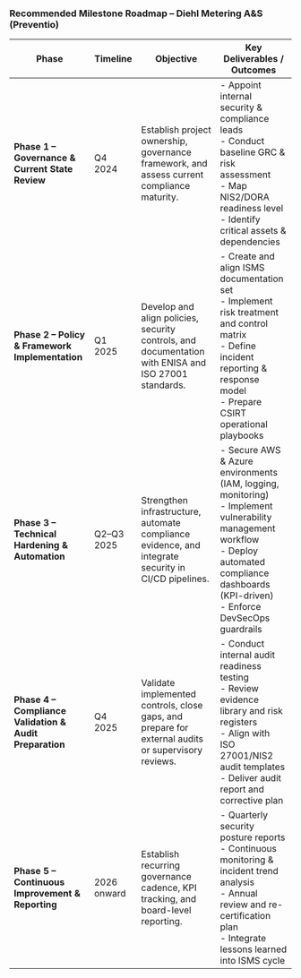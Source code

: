 ### **Recommended Milestone Roadmap – Diehl Metering A&S (Preventio)**

| **Phase** | **Timeline** | **Objective** | **Key Deliverables / Outcomes** |
|------------|--------------|----------------|---------------------------------|
| **Phase 1 – Governance & Current State Review** | Q4 2024 | Establish project ownership, governance framework, and assess current compliance maturity. | - Appoint internal security & compliance leads  <br> - Conduct baseline GRC & risk assessment  <br> - Map NIS2/DORA readiness level  <br> - Identify critical assets & dependencies |
| **Phase 2 – Policy & Framework Implementation** | Q1 2025 | Develop and align policies, security controls, and documentation with ENISA and ISO 27001 standards. | - Create and align ISMS documentation set  <br> - Implement risk treatment and control matrix  <br> - Define incident reporting & response model  <br> - Prepare CSIRT operational playbooks |
| **Phase 3 – Technical Hardening & Automation** | Q2–Q3 2025 | Strengthen infrastructure, automate compliance evidence, and integrate security in CI/CD pipelines. | - Secure AWS & Azure environments (IAM, logging, monitoring)  <br> - Implement vulnerability management workflow  <br> - Deploy automated compliance dashboards (KPI-driven)  <br> - Enforce DevSecOps guardrails |
| **Phase 4 – Compliance Validation & Audit Preparation** | Q4 2025 | Validate implemented controls, close gaps, and prepare for external audits or supervisory reviews. | - Conduct internal audit readiness testing  <br> - Review evidence library and risk registers  <br> - Align with ISO 27001/NIS2 audit templates  <br> - Deliver audit report and corrective plan |
| **Phase 5 – Continuous Improvement & Reporting** | 2026 onward | Establish recurring governance cadence, KPI tracking, and board-level reporting. | - Quarterly security posture reports  <br> - Continuous monitoring & incident trend analysis  <br> - Annual review and re-certification plan  <br> - Integrate lessons learned into ISMS cycle |
